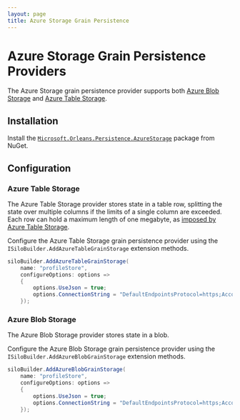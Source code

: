 ```yaml
---
layout: page
title: Azure Storage Grain Persistence
---
```


# Azure Storage Grain Persistence Providers

The Azure Storage grain persistence provider supports both [Azure Blob Storage](https://azure.microsoft.com/en-us/services/storage/blobs/) and [Azure Table Storage](https://azure.microsoft.com/en-us/services/storage/tables/).

## Installation

Install the [`Microsoft.Orleans.Persistence.AzureStorage`](https://www.nuget.org/packages/Microsoft.Orleans.Persistence.AzureStorage) package from NuGet.

## Configuration

### Azure Table Storage

The Azure Table Storage provider stores state in a table row, splitting the state over multiple columns if the limits of a single column are exceeded. Each row can hold a maximum length of one megabyte, as [imposed by Azure Table Storage](https://docs.microsoft.com/en-us/azure/storage/common/storage-scalability-targets#azure-table-storage-scale-targets).

Configure the Azure Table Storage grain persistence provider using the `ISiloBuilder.AddAzureTableGrainStorage` extension methods.

``` csharp
siloBuilder.AddAzureTableGrainStorage(
    name: "profileStore",
    configureOptions: options =>
    {
        options.UseJson = true;
        options.ConnectionString = "DefaultEndpointsProtocol=https;AccountName=data1;AccountKey=SOMETHING1";
    });
```

### Azure Blob Storage

The Azure Blob Storage provider stores state in a blob.

Configure the Azure Blob Storage grain persistence provider using the `ISiloBuilder.AddAzureBlobGrainStorage` extension methods.

``` csharp
siloBuilder.AddAzureBlobGrainStorage(
    name: "profileStore",
    configureOptions: options =>
    {
        options.UseJson = true;
        options.ConnectionString = "DefaultEndpointsProtocol=https;AccountName=data1;AccountKey=SOMETHING1";
    });
```
